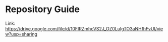 # Repository Guide
Link: https://drive.google.com/file/d/10FIRZmhcVS2J_OZ0LuIgTO3aNHfhFvUI/view?usp=sharing<br>
